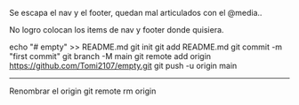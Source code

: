 Se escapa el nav y el footer, quedan mal articulados con el @media..

No logro colocan los items de nav y footer donde quisiera.

echo "# empty" >> README.md
git init
git add README.md
git commit -m "first commit"
git branch -M main
git remote add origin https://github.com/Tomi2107/empty.git
git push -u origin main

----
Renombrar el origin
git remote rm origin
